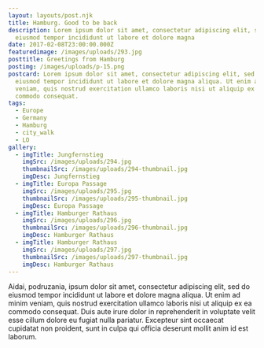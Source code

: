 ```yaml
---
layout: layouts/post.njk
title: Hamburg. Good to be back
description: Lorem ipsum dolor sit amet, consectetur adipiscing elit, sed do
  eiusmod tempor incididunt ut labore et dolore magna
date: 2017-02-08T23:00:00.000Z
featuredimage: /images/uploads/293.jpg
posttitle: Greetings from Hamburg
postimg: /images/uploads/p-15.png
postcard: Lorem ipsum dolor sit amet, consectetur adipiscing elit, sed do
  eiusmod tempor incididunt ut labore et dolore magna aliqua. Ut enim ad minim
  veniam, quis nostrud exercitation ullamco laboris nisi ut aliquip ex ea
  commodo consequat.
tags:
  - Europe
  - Germany
  - Hamburg
  - city_walk
  - LO
gallery:
  - imgTitle: Jungfernstieg
    imgSrc: /images/uploads/294.jpg
    thumbnailSrc: /images/uploads/294-thumbnail.jpg
    imgDesc: Jungfernstieg
  - imgTitle: Europa Passage
    imgSrc: /images/uploads/295.jpg
    thumbnailSrc: /images/uploads/295-thumbnail.jpg
    imgDesc: Europa Passage
  - imgTitle: Hamburger Rathaus
    imgSrc: /images/uploads/296.jpg
    thumbnailSrc: /images/uploads/296-thumbnail.jpg
    imgDesc: Hamburger Rathaus
  - imgTitle: Hamburger Rathaus
    imgSrc: /images/uploads/297.jpg
    thumbnailSrc: /images/uploads/297-thumbnail.jpg
    imgDesc: Hamburger Rathaus
---
```

<!--StartFragment-->

Aidai, podruzania, ipsum dolor sit amet, consectetur adipiscing elit, sed do eiusmod tempor incididunt ut labore et dolore magna aliqua. Ut enim ad minim veniam, quis nostrud exercitation ullamco laboris nisi ut aliquip ex ea commodo consequat. Duis aute irure dolor in reprehenderit in voluptate velit esse cillum dolore eu fugiat nulla pariatur. Excepteur sint occaecat cupidatat non proident, sunt in culpa qui officia deserunt mollit anim id est laborum.

<!--EndFragment-->
